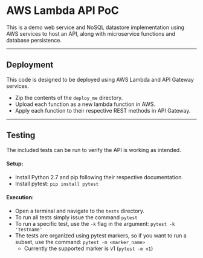 # AWS Lambda API PoC

This is a demo web service and NoSQL datastore implementation using AWS services to host an API, along with microservice functions and database persistence.

---

## Deployment
This code is designed to be deployed using AWS Lambda and API Gateway services.
- Zip the contents of the `deploy_me` directory.
- Upload each function as a new lambda function in AWS.
- Apply each function to their respective REST methods in API Gateway.

---

## Testing
The included tests can be run to verify the API is working as intended.

#### Setup:
- Install Python 2.7 and pip following their respective documentation.
- Install pytest: `pip install pytest`

#### Execution:
- Open a terminal and navigate to the `tests` directory.
- To run all tests simply issue the command `pytest`
- To run a specific test, use the `-k` flag in the argument: `pytest -k 'testname'`
- The tests are organized using pytest markers, so if you want to run a subset, use the command: `pytest -m <marker_name>`
  - Currently the supported marker is v1 (`pytest -m v1`)
